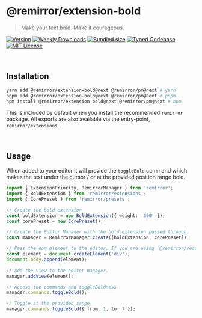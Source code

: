 # @remirror/extension-bold

> Make your text bold. Make it courageous.

[![Version][version]][npm] [![Weekly Downloads][downloads-badge]][npm] [![Bundled size][size-badge]][size] [![Typed Codebase][typescript]](#) [![MIT License][license]](#)

[version]: https://flat.badgen.net/npm/v/@remirror/extension-bold/next
[npm]: https://npmjs.com/package/@remirror/extension-bold/v/next
[license]: https://flat.badgen.net/badge/license/MIT/purple
[size]: https://bundlephobia.com/result?p=@remirror/extension-bold@next
[size-badge]: https://flat.badgen.net/bundlephobia/minzip/@remirror/extension-bold@next
[typescript]: https://flat.badgen.net/badge/icon/TypeScript?icon=typescript&label
[downloads-badge]: https://badgen.net/npm/dw/@remirror/extension-bold/red?icon=npm

<br />

## Installation

```bash
yarn add @remirror/extension-bold@next @remirror/pm@next # yarn
pnpm add @remirror/extension-bold@next @remirror/pm@next # pnpm
npm install @remirror/extension-bold@next @remirror/pm@next # npm
```

This is included by default when you install the recommended `remirror` package. All exports are also available via the entry-point, `remirror/extensions`.

<br />

## Usage

When added to your editor it will provide the `toggleBold` command which makes the text under the cursor / or at the provided position range bold.

```ts
import { ExtensionPriority, RemirrorManager } from 'remirror';
import { BoldExtension } from 'remirror/extensions';
import { CorePreset } from 'remirror/presets';

// Create the bold extension
const boldExtension = new BoldExtension({ weight: '500' });
const corePreset = new CorePreset();

// Create the Editor Manager with the bold extension passed through.
const manager = RemirrorManager.create([boldExtension, corePreset]);

// Pass the dom element to the editor. If you are using `@remirror/react` this is done for you.
const element = document.createElement('div');
document.body.append(element);

// Add the view to the editor manager.
manager.addView(element);

// Access the commands and toggleBoldness
manager.commands.toggleBold();

// Toggle at the provided range
manager.commands.toggleBold({ from: 1, to: 7 });
```

<br />
